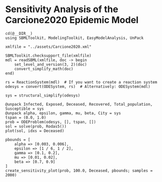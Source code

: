 # Sensitivity Analysis of the Carcione2020 Epidemic Model

```@example carcione
cd(@__DIR__)
using SBMLToolkit, ModelingToolkit, EasyModelAnalysis, UnPack

xmlfile = "../assets/Carcione2020.xml"

SBMLToolkit.checksupport_file(xmlfile)
mdl = readSBML(xmlfile, doc -> begin
    set_level_and_version(3, 2)(doc)
    convert_simplify_math(doc)
end)

rs = ReactionSystem(mdl)  # If you want to create a reaction system
odesys = convert(ODESystem, rs)  # Alternatively: ODESystem(mdl)
```

```@example carcione
sys = structural_simplify(odesys)
```

```@example carcione
@unpack Infected, Exposed, Deceased, Recovered, Total_population, Susceptible = sys
@unpack alpha, epsilon, gamma, mu, beta, City = sys
tspan = (0.0, 1.0)
prob = ODEProblem(odesys, [], tspan, [])
sol = solve(prob, Rodas5())
plot(sol, idxs = Deceased)
```

```@example carcione
pbounds = [
    alpha => [0.003, 0.006],
    epsilon => [1 / 6, 1 / 2],
    gamma => [0.1, 0.2],
    mu => [0.01, 0.02],
    beta => [0.7, 0.9]
]
create_sensitivity_plot(prob, 100.0, Deceased, pbounds; samples = 2000)
```
